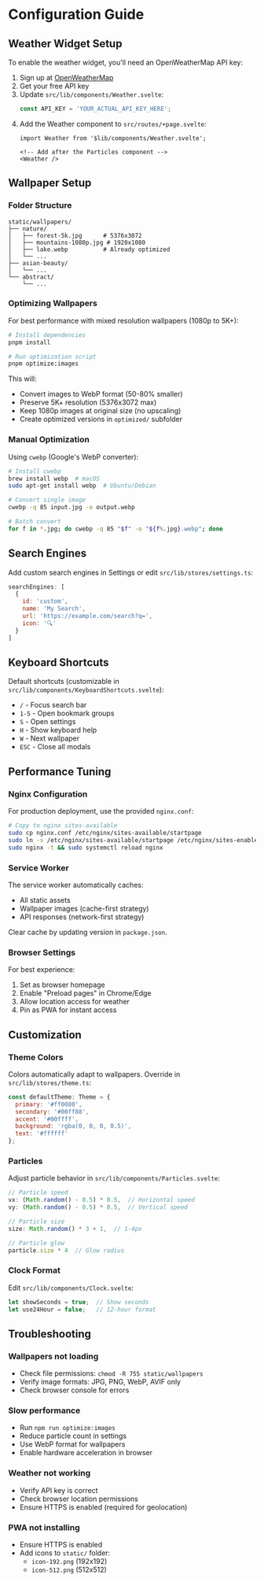 # Configuration Guide

## Weather Widget Setup

To enable the weather widget, you'll need an OpenWeatherMap API key:

1. Sign up at [OpenWeatherMap](https://openweathermap.org/api)
2. Get your free API key
3. Update `src/lib/components/Weather.svelte`:
   ```javascript
   const API_KEY = 'YOUR_ACTUAL_API_KEY_HERE';
   ```
4. Add the Weather component to `src/routes/+page.svelte`:
   ```svelte
   import Weather from '$lib/components/Weather.svelte';
   
   <!-- Add after the Particles component -->
   <Weather />
   ```

## Wallpaper Setup

### Folder Structure
```
static/wallpapers/
├── nature/
│   ├── forest-5k.jpg      # 5376x3072
│   ├── mountains-1080p.jpg # 1920x1080 
│   ├── lake.webp          # Already optimized
│   └── ...
├── asian-beauty/
│   └── ...
└── abstract/
    └── ...
```

### Optimizing Wallpapers

For best performance with mixed resolution wallpapers (1080p to 5K+):

```bash
# Install dependencies
pnpm install

# Run optimization script
pnpm optimize:images
```

This will:
- Convert images to WebP format (50-80% smaller)
- Preserve 5K+ resolution (5376x3072 max)
- Keep 1080p images at original size (no upscaling)
- Create optimized versions in `optimized/` subfolder

### Manual Optimization

Using `cwebp` (Google's WebP converter):
```bash
# Install cwebp
brew install webp  # macOS
sudo apt-get install webp  # Ubuntu/Debian

# Convert single image
cwebp -q 85 input.jpg -o output.webp

# Batch convert
for f in *.jpg; do cwebp -q 85 "$f" -o "${f%.jpg}.webp"; done
```

## Search Engines

Add custom search engines in Settings or edit `src/lib/stores/settings.ts`:

```javascript
searchEngines: [
  {
    id: 'custom',
    name: 'My Search',
    url: 'https://example.com/search?q=',
    icon: '🔍'
  }
]
```

## Keyboard Shortcuts

Default shortcuts (customizable in `src/lib/components/KeyboardShortcuts.svelte`):

- `/` - Focus search bar
- `1-5` - Open bookmark groups
- `S` - Open settings
- `H` - Show keyboard help
- `W` - Next wallpaper
- `ESC` - Close all modals

## Performance Tuning

### Nginx Configuration

For production deployment, use the provided `nginx.conf`:

```bash
# Copy to nginx sites-available
sudo cp nginx.conf /etc/nginx/sites-available/startpage
sudo ln -s /etc/nginx/sites-available/startpage /etc/nginx/sites-enabled/
sudo nginx -t && sudo systemctl reload nginx
```

### Service Worker

The service worker automatically caches:
- All static assets
- Wallpaper images (cache-first strategy)
- API responses (network-first strategy)

Clear cache by updating version in `package.json`.

### Browser Settings

For best experience:
1. Set as browser homepage
2. Enable "Preload pages" in Chrome/Edge
3. Allow location access for weather
4. Pin as PWA for instant access

## Customization

### Theme Colors

Colors automatically adapt to wallpapers. Override in `src/lib/stores/theme.ts`:

```javascript
const defaultTheme: Theme = {
  primary: '#ff0080',
  secondary: '#00ff88',
  accent: '#00ffff',
  background: 'rgba(0, 0, 0, 0.5)',
  text: '#ffffff'
};
```

### Particles

Adjust particle behavior in `src/lib/components/Particles.svelte`:

```javascript
// Particle speed
vx: (Math.random() - 0.5) * 0.5,  // Horizontal speed
vy: (Math.random() - 0.5) * 0.5,  // Vertical speed

// Particle size
size: Math.random() * 3 + 1,  // 1-4px

// Particle glow
particle.size * 4  // Glow radius
```

### Clock Format

Edit `src/lib/components/Clock.svelte`:

```javascript
let showSeconds = true;  // Show seconds
let use24Hour = false;   // 12-hour format
```

## Troubleshooting

### Wallpapers not loading
- Check file permissions: `chmod -R 755 static/wallpapers`
- Verify image formats: JPG, PNG, WebP, AVIF only
- Check browser console for errors

### Slow performance
- Run `npm run optimize:images`
- Reduce particle count in settings
- Use WebP format for wallpapers
- Enable hardware acceleration in browser

### Weather not working
- Verify API key is correct
- Check browser location permissions
- Ensure HTTPS is enabled (required for geolocation)

### PWA not installing
- Ensure HTTPS is enabled
- Add icons to `static/` folder:
  - `icon-192.png` (192x192)
  - `icon-512.png` (512x512)
